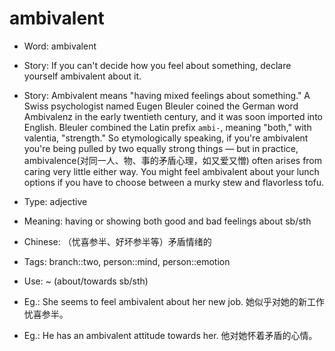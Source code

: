 # ambivalent

- Word: ambivalent
- Story: If you can't decide how you feel about something, declare yourself ambivalent about it.
- Story: Ambivalent means "having mixed feelings about something." A Swiss psychologist named Eugen Bleuler coined the German word Ambivalenz in the early twentieth century, and it was soon imported into English. Bleuler combined the Latin prefix `ambi-`, meaning "both," with valentia, "strength." So etymologically speaking, if you're ambivalent you're being pulled by two equally strong things — but in practice, ambivalence(对同一人、物、事的矛盾心理，如又爱又憎) often arises from caring very little either way. You might feel ambivalent about your lunch options if you have to choose between a murky stew and flavorless tofu.

- Type: adjective
- Meaning: having or showing both good and bad feelings about sb/sth
- Chinese: （忧喜参半、好坏参半等）矛盾情绪的
- Tags: branch::two, person::mind, person::emotion
- Use: ~ (about/towards sb/sth)
- Eg.: She seems to feel ambivalent about her new job. 她似乎对她的新工作忧喜参半。
- Eg.: He has an ambivalent attitude towards her. 他对她怀着矛盾的心情。

